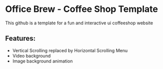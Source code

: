 # Office Brew - Coffee Shop Template

This github is a template for a fun and interactive ui coffeeshop website

## Features:
- Vertical Scrolling replaced by Horizontal Scrolling Menu
- Video background
- Image background animation




